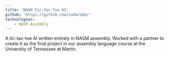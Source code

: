 ```yaml
---
title: 'NASM Tic-Tac-Toe AI'
github: 'https://github.com/codarobe/'
technologies:
    - NASM Assembly
---
```

A tic-tac-toe AI written entirely in NASM assembly.  Worked with a partner to create it as the final project in our assembly language course at the University of Tennessee at Martin.